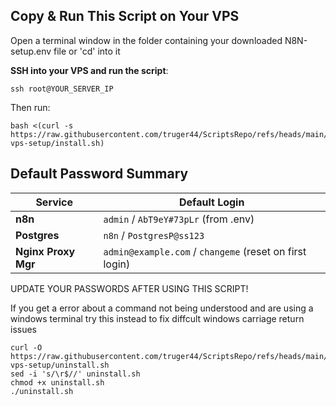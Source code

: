 
## Copy & Run This Script on Your VPS
Open a terminal window in the folder containing your downloaded N8N-setup.env file or 'cd' into it


**SSH into your VPS and run the script**:

```
ssh root@YOUR_SERVER_IP

```

Then run: 
```
bash <(curl -s https://raw.githubusercontent.com/truger44/ScriptsRepo/refs/heads/main/N8N_docker_nginx/n8n-vps-setup/install.sh)

```



## Default Password Summary

|Service|Default Login|
|---|---|
|**n8n**|`admin` / `AbT9eY#73pLr` (from .env)|
|**Postgres**|`n8n` / `PostgresP@ss123`|
|**Nginx Proxy Mgr**|`admin@example.com` / `changeme` (reset on first login)|
UPDATE  YOUR PASSWORDS AFTER USING THIS SCRIPT!


If you get a error about a command not being understood and are using a windows terminal try this instead to fix diffcult windows carriage return issues
```
curl -O https://raw.githubusercontent.com/truger44/ScriptsRepo/refs/heads/main/N8N_docker_nginx/n8n-vps-setup/uninstall.sh
sed -i 's/\r$//' uninstall.sh
chmod +x uninstall.sh
./uninstall.sh

```
